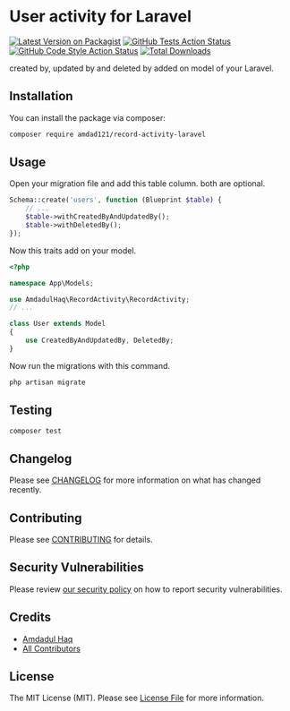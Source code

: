 # User activity for Laravel

[![Latest Version on Packagist](https://img.shields.io/packagist/v/amdad121/record-activity-laravel.svg?style=flat-square)](https://packagist.org/packages/amdad121/record-activity-laravel)
[![GitHub Tests Action Status](https://img.shields.io/github/actions/workflow/status/amdad121/record-activity-laravel/run-tests.yml?branch=main&label=tests&style=flat-square)](https://github.com/amdad121/record-activity-laravel/actions?query=workflow%3Arun-tests+branch%3Amain)
[![GitHub Code Style Action Status](https://img.shields.io/github/actions/workflow/status/amdad121/record-activity-laravel/fix-php-code-style-issues.yml?branch=main&label=code%20style&style=flat-square)](https://github.com/amdad121/record-activity-laravel/actions?query=workflow%3A"Fix+PHP+code+style+issues"+branch%3Amain)
[![Total Downloads](https://img.shields.io/packagist/dt/amdad121/record-activity-laravel.svg?style=flat-square)](https://packagist.org/packages/amdad121/record-activity-laravel)

created by, updated by and deleted by added on model of your Laravel.

## Installation

You can install the package via composer:

```bash
composer require amdad121/record-activity-laravel
```

## Usage

Open your migration file and add this table column. both are optional.

```php
Schema::create('users', function (Blueprint $table) {
    // ...
    $table->withCreatedByAndUpdatedBy();
    $table->withDeletedBy();
});
```

Now this traits add on your model.

```php
<?php

namespace App\Models;

use AmdadulHaq\RecordActivity\RecordActivity;
// ...

class User extends Model
{
    use CreatedByAndUpdatedBy, DeletedBy;
}
```

Now run the migrations with this command.

```bash
php artisan migrate
```

## Testing

```bash
composer test
```

## Changelog

Please see [CHANGELOG](CHANGELOG.md) for more information on what has changed recently.

## Contributing

Please see [CONTRIBUTING](CONTRIBUTING.md) for details.

## Security Vulnerabilities

Please review [our security policy](../../security/policy) on how to report security vulnerabilities.

## Credits

-   [Amdadul Haq](https://github.com/amdad121)
-   [All Contributors](../../contributors)

## License

The MIT License (MIT). Please see [License File](LICENSE.md) for more information.
